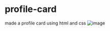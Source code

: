 # profile-card
made a profile card using html and css
![image](https://user-images.githubusercontent.com/115239975/216080551-4da01cd3-bbc0-4438-b674-f44a1f2152b3.png)
